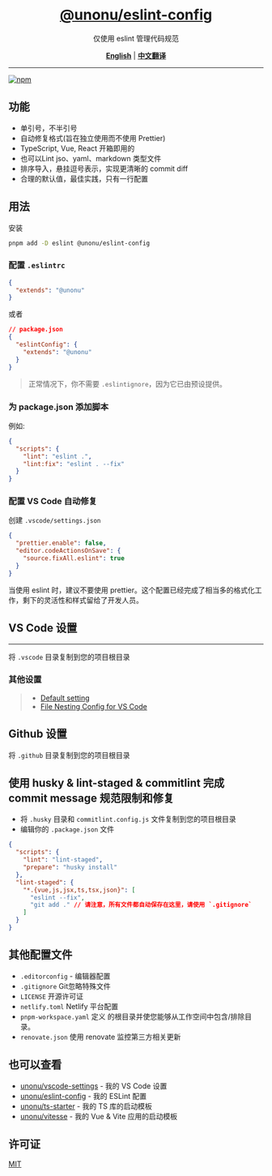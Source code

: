<div align="center">
  <a href="https://github.com/zgsgs/eslint-config">
    <h1>@unonu/eslint-config</h1>
  </a>

  <p>仅使用 eslint 管理代码规范</p>

[**English**](./README.md) |
[**中文翻译**](./README_zh.md)
</div>

---

[![npm](https://img.shields.io/npm/v/@unonu/eslint-config?color=a1b858&label=)](https://npmjs.com/package/@unonu/eslint-config)

## 功能

- 单引号，不半引号
- 自动修复格式(旨在独立使用而不使用 Prettier)
- TypeScript, Vue, React 开箱即用的
- 也可以Lint jso、yaml、markdown 类型文件
- 排序导入，悬挂逗号表示，实现更清晰的 commit diff
- 合理的默认值，最佳实践，只有一行配置

## 用法

安装

```bash
pnpm add -D eslint @unonu/eslint-config
```

### 配置 `.eslintrc`

```json
{
  "extends": "@unonu"
}
```

或者

```json
// package.json
{
  "eslintConfig": {
    "extends": "@unonu"
  }
}
```

> 正常情况下，你不需要 `.eslintignore`，因为它已由预设提供。

### 为 package.json 添加脚本

例如:

```json
{
  "scripts": {
    "lint": "eslint .",
    "lint:fix": "eslint . --fix"
  }
}
```

### 配置 VS Code 自动修复

创建 `.vscode/settings.json`

```json
{
  "prettier.enable": false,
  "editor.codeActionsOnSave": {
    "source.fixAll.eslint": true
  }
}
```

当使用 eslint 时，建议不要使用 prettier。这个配置已经完成了相当多的格式化工作，剩下的灵活性和样式留给了开发人员。

## VS Code 设置

---

将 `.vscode` 目录复制到您的项目根目录

### 其他设置

> - [Default setting](https://code.visualstudio.com/docs/getstarted/settings#_default-settings)
> - [File Nesting Config for VS Code](https://github.com/antfu/vscode-file-nesting-config)

## Github 设置

将 `.github` 目录复制到您的项目根目录

## 使用 husky & lint-staged & commitlint 完成 commit message 规范限制和修复

- 将 `.husky` 目录和 `commitlint.config.js` 文件复制到您的项目根目录
- 编辑你的 `.package.json` 文件

```json
{
  "scripts": {
    "lint": "lint-staged",
    "prepare": "husky install"
  },
  "lint-staged": {
    "*.{vue,js,jsx,ts,tsx,json}": [
      "eslint --fix",
      "git add ." // 请注意，所有文件都自动保存在这里，请使用 `.gitignore`
    ]
  }
}
```

## 其他配置文件

- `.editorconfig` - 编辑器配置
- `.gitignore` Git忽略特殊文件
- `LICENSE` 开源许可证
- `netlify.toml` Netlify 平台配置
- `pnpm-workspace.yaml` 定义 的根目录并使您能够从工作空间中包含/排除目录。
- `renovate.json` 使用 renovate 监控第三方相关更新

## 也可以查看

- [unonu/vscode-settings](https://github.com/zgsgs/vscode-settings) - 我的 VS Code 设置
- [unonu/eslint-config](https://github.com/zgsgs/eslint-config) - 我的 ESLint 配置
- [unonu/ts-starter](https://github.com/zgsgs/ts-starter) - 我的 TS 库的启动模板
- [unonu/vitesse](https://github.com/zgsgs/vitesse) - 我的 Vue & Vite 应用的启动模板

## 许可证

[MIT](./LICENSE)
